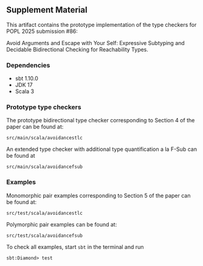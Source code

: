 ## Supplement Material

This artifact contains the prototype implementation of the type checkers for POPL 2025 submission #86:

Avoid Arguments and Escape with Your Self: Expressive Subtyping and Decidable Bidirectional Checking for Reachability Types.

### Dependencies

- sbt 1.10.0
- JDK 17
- Scala 3

### Prototype type checkers

The prototype bidirectional type checker corresponding to Section 4 of the paper can be found at:
```
src/main/scala/avoidancestlc
```

An extended type checker with additional type quantification a la F-Sub can be found at
```
src/main/scala/avoidancefsub
```

### Examples

Monomorphic pair examples corresponding to Section 5 of the paper can be found at:
```
src/test/scala/avoidancestlc
```

Polymorphic pair examples can be found at:
```
src/test/scala/avoidancefsub
```

To check all examples, start `sbt` in the terminal and run
```
sbt:Diamond> test
```
